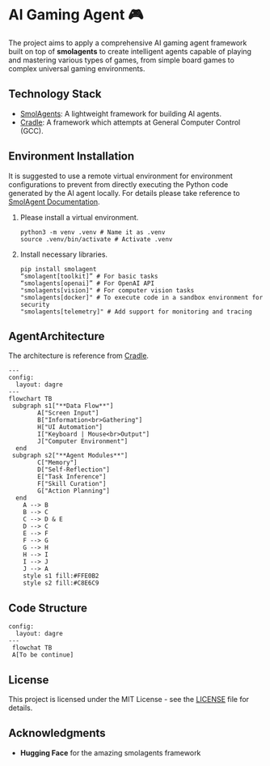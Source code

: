 # AI Gaming Agent 🎮

The project aims to apply a comprehensive AI gaming agent framework built on top of **smolagents** to create intelligent agents capable of playing and mastering various types of games, from simple board games to complex universal gaming environments.

## Technology Stack

- [SmolAgents](https://github.com/huggingface/smolagents): A lightweight framework for building AI agents.
- [Cradle](https://github.com/BAAI-Agents/Cradle): A framework which attempts at General Computer Control (GCC).

## Environment Installation

It is suggested to use a remote virtual environment for environment configurations to prevent from directly executing the Python code generated by the AI agent locally. For details please take reference to [SmolAgent Documentation](https://huggingface.co/docs/smolagents/index).

1. Please install a virtual environment.

   ```
   python3 -m venv .venv # Name it as .venv
   source .venv/bin/activate # Activate .venv
   ```

2. Install necessary libraries.
   ```
   pip install smolagent
   “smolagent[toolkit]” # For basic tasks
   “smolagents[openai]” # For OpenAI API
   "smolagents[vision]" # For computer vision tasks
   "smolagents[docker]" # To execute code in a sandbox environment for security
   "smolagents[telemetry]" # Add support for monitoring and tracing
   ```

## AgentArchitecture

The architecture is reference from [Cradle](https://github.com/BAAI-Agents/Cradle).

```mermaid
---
config:
  layout: dagre
---
flowchart TB
 subgraph s1["**Data Flow**"]
        A["Screen Input"]
        B["Information<br>Gathering"]
        H["UI Automation"]
        I["Keyboard | Mouse<br>Output"]
        J["Computer Environment"]
  end
 subgraph s2["**Agent Modules**"]
        C["Memory"]
        D["Self-Reflection"]
        E["Task Inference"]
        F["Skill Curation"]
        G["Action Planning"]
  end
    A --> B
    B --> C
    C --> D & E
    D --> C
    E --> F
    F --> G
    G --> H
    H --> I
    I --> J
    J --> A
    style s1 fill:#FFE0B2
    style s2 fill:#C8E6C9
```

## Code Structure

```mermaid
config:
  layout: dagre
---
 flowchat TB
 A[To be continue]
```

## License

This project is licensed under the MIT License - see the [LICENSE](LICENSE) file for details.

## Acknowledgments

- **Hugging Face** for the amazing smolagents framework
